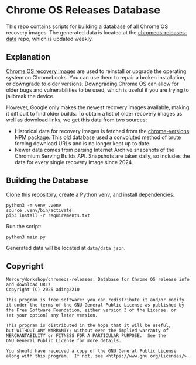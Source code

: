 # Chrome OS Releases Database

This repo contains scripts for building a database of all Chrome OS recovery images. The generated data is located at the [chromeos-releases-data](https://github.com/MercuryWorkshop/chromeos-releases-data) repo, which is updated weekly. 

## Explanation

[Chrome OS recovery images](https://support.google.com/chromebook/answer/1080595?hl=en) are used to reinstall or upgrade the operating system on Chromebooks. You can use them to repair a broken installation, or downgrade to older versions. Downgrading Chrome OS can allow for older bugs and vulnerabilities to be used, which is useful if you are trying to jailbreak the device. 

However, Google only makes the newest recovery images available, making it difficult to find older builds. To obtain a list of older recovery images as well as download links, we get this data from two sources:

- Historical data for recovery images is fetched from the [chrome-versions](https://www.npmjs.com/package/chrome-versions) NPM package. This old database used a convoluted method of brute forcing download URLs and is no longer kept up to date. 
- Newer data comes from parsing Internet Archive snapshots of the Chromium Serving Builds API. Snapshots are taken daily, so includes the data for every single recovery image since 2024. 

## Building the Database

Clone this repository, create a Python venv, and install dependencies:

```
python3 -m venv .venv
source .venv/bin/activate
pip3 install -r requirements.txt
```

Run the script:

```
python3 main.py
```

Generated data will be located at `data/data.json`. 

## Copyright

```
MercuryWorkshop/chromeos-releases: Database for Chrome OS release info and download URLs
Copyright (C) 2025 ading2210

This program is free software: you can redistribute it and/or modify
it under the terms of the GNU General Public License as published by
the Free Software Foundation, either version 3 of the License, or
(at your option) any later version.

This program is distributed in the hope that it will be useful,
but WITHOUT ANY WARRANTY; without even the implied warranty of
MERCHANTABILITY or FITNESS FOR A PARTICULAR PURPOSE.  See the
GNU General Public License for more details.

You should have received a copy of the GNU General Public License
along with this program.  If not, see <https://www.gnu.org/licenses/>.
```